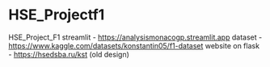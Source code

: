 # HSE_Projectf1
HSE_Project_F1
streamlit - https://analysismonacogp.streamlit.app
dataset - https://www.kaggle.com/datasets/konstantin05/f1-dataset
website on flask - https://hsedsba.ru/kst (old design)
